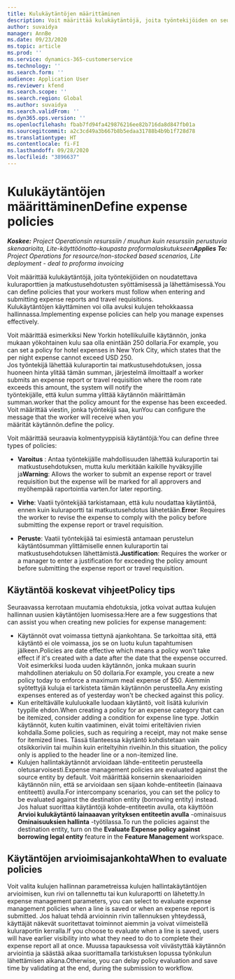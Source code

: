 ```yaml
---
title: Kulukäytäntöjen määrittäminen
description: Voit määrittää kulukäytäntöjä, joita työntekijöiden on seurattava kuluraporttien ja matkustusehdotusten syöttämisessä ja lähettämisessä.
author: suvaidya
manager: AnnBe
ms.date: 09/23/2020
ms.topic: article
ms.prod: ''
ms.service: dynamics-365-customerservice
ms.technology: ''
ms.search.form: ''
audience: Application User
ms.reviewer: kfend
ms.search.scope: ''
ms.search.region: Global
ms.author: suvaidya
ms.search.validFrom: ''
ms.dyn365.ops.version: ''
ms.openlocfilehash: fbab7fd94fa429876216ee82b716da8d847fb01a
ms.sourcegitcommit: a2c3cd49a3b667b8b5edaa31788b4b9b1f728d78
ms.translationtype: HT
ms.contentlocale: fi-FI
ms.lasthandoff: 09/28/2020
ms.locfileid: "3896637"
---
```

# <a name="define-expense-policies"></a><span data-ttu-id="4c60d-103">Kulukäytäntöjen määrittäminen</span><span class="sxs-lookup"><span data-stu-id="4c60d-103">Define expense policies</span></span>

<span data-ttu-id="4c60d-104">_**Koskee:** Project Operationsin resurssiin / muuhun kuin resurssiin perustuvia skenaarioita, Lite-käyttöönotto-kaupasta proformalaskutukseen_</span><span class="sxs-lookup"><span data-stu-id="4c60d-104">_**Applies To:** Project Operations for resource/non-stocked based scenarios, Lite deployment - deal to proforma invoicing_</span></span>

<span data-ttu-id="4c60d-105">Voit määrittää kulukäytäntöjä, joita työntekijöiden on noudatettava kuluraporttien ja matkustusehdotusten syöttämisessä ja lähettämisessä.</span><span class="sxs-lookup"><span data-stu-id="4c60d-105">You can define policies that your workers must follow when entering and submitting expense reports and travel requisitions.</span></span>         
<span data-ttu-id="4c60d-106">Kulukäytäntöjen käyttäminen voi olla avuksi kulujen tehokkaassa hallinnassa.</span><span class="sxs-lookup"><span data-stu-id="4c60d-106">Implementing expense policies can help you manage expenses effectively.</span></span>         

<span data-ttu-id="4c60d-107">Voit määrittää esimerkiksi New Yorkin hotellikuluille käytännön, jonka mukaan yökohtainen kulu saa olla enintään 250 dollaria.</span><span class="sxs-lookup"><span data-stu-id="4c60d-107">For example, you can set a policy for hotel expenses in New York City, which states that the per night expense cannot exceed USD 250.</span></span>       
<span data-ttu-id="4c60d-108">Jos työntekijä lähettää kuluraportin tai matkustusehdotuksen, jossa huoneen hinta ylitää tämän summan, järjestelmä ilmoittaa</span><span class="sxs-lookup"><span data-stu-id="4c60d-108">If a worker submits an expense report or travel requisition where the room rate exceeds this amount, the system will notify the</span></span>         
<span data-ttu-id="4c60d-109">työntekijälle, että kulun summa ylittää käytännön määrittämän summan.</span><span class="sxs-lookup"><span data-stu-id="4c60d-109">worker that the policy amount for the expense has been exceeded.</span></span> <span data-ttu-id="4c60d-110">Voit määrittää viestin, jonka työntekijä saa, kun</span><span class="sxs-lookup"><span data-stu-id="4c60d-110">You can configure the message that the worker will receive when you</span></span>        
<span data-ttu-id="4c60d-111">määrität käytännön.</span><span class="sxs-lookup"><span data-stu-id="4c60d-111">define the policy.</span></span>      
        
<span data-ttu-id="4c60d-112">Voit määrittää seuraavia kolmentyyppisiä käytäntöjä:</span><span class="sxs-lookup"><span data-stu-id="4c60d-112">You can define three types of policies:</span></span>         
        
- <span data-ttu-id="4c60d-113">**Varoitus** : Antaa työntekijälle mahdollisuuden lähettää kuluraportin tai matkustusehdotuksen, mutta kulu merkitään kaikille hyväksyjille ja</span><span class="sxs-lookup"><span data-stu-id="4c60d-113">**Warning**: Allows the worker to submit an expense report or travel requisition but the expense will be marked for all approvers and</span></span>         
  <span data-ttu-id="4c60d-114">myöhempää raportointia varten.</span><span class="sxs-lookup"><span data-stu-id="4c60d-114">for later reporting.</span></span>        

- <span data-ttu-id="4c60d-115">**Virhe**: Vaatii työntekijää tarkistamaan, että kulu noudattaa käytäntöä, ennen kuin kuluraportti tai matkustusehdotus lähetetään.</span><span class="sxs-lookup"><span data-stu-id="4c60d-115">**Error**: Requires the worker to revise the expense to comply with the policy before submitting the expense report or travel requisition.</span></span>        
 
 - <span data-ttu-id="4c60d-116">**Peruste**: Vaatii työntekijää tai esimiestä antamaan perustelun käytäntösumman ylittämiselle ennen kuluraportin tai matkustusehdotuksen lähettämistä.</span><span class="sxs-lookup"><span data-stu-id="4c60d-116">**Justification**: Requires the worker or a manager to enter a justification for exceeding the policy amount before submitting the expense report or travel requisition.</span></span>        

## <a name="policy-tips"></a><span data-ttu-id="4c60d-117">Käytäntöä koskevat vihjeet</span><span class="sxs-lookup"><span data-stu-id="4c60d-117">Policy tips</span></span>
<span data-ttu-id="4c60d-118">Seuraavassa kerrotaan muutamia ehdotuksia, jotka voivat auttaa kulujen hallinnan uusien käytäntöjen luomisessa:</span><span class="sxs-lookup"><span data-stu-id="4c60d-118">Here are a few suggestions that can assist you when creating new policies for expense management:</span></span> 

- <span data-ttu-id="4c60d-119">Käytännöt ovat voimassa tiettynä ajankohtana. Se tarkoittaa sitä, että käytäntö ei ole voimassa, jos se on luotu kulun tapahtumisen jälkeen.</span><span class="sxs-lookup"><span data-stu-id="4c60d-119">Policies are date effective which means a policy won't take effect if it's created with a date after the date that the expense occurred.</span></span> <span data-ttu-id="4c60d-120">Voit esimerkiksi luoda uuden käytännön, jonka mukaan suurin mahdollinen ateriakulu on 50 dollaria.</span><span class="sxs-lookup"><span data-stu-id="4c60d-120">For example, you create a new policy today to enforce a maximum meal expense of $50.</span></span> <span data-ttu-id="4c60d-121">Aiemmin syötettyjä kuluja ei tarkisteta tämän käytännön perusteella.</span><span class="sxs-lookup"><span data-stu-id="4c60d-121">Any existing expenses entered as of yesterday won't be checked against this policy.</span></span>
- <span data-ttu-id="4c60d-122">Kun eriteltävälle kululuokalle luodaan käytäntö, voit lisätä kulurivin tyypille ehdon.</span><span class="sxs-lookup"><span data-stu-id="4c60d-122">When creating a policy for an expense category that can be itemized, consider adding a condition for expense line type.</span></span> <span data-ttu-id="4c60d-123">Jotkin käytännöt, kuten kuitin vaatiminen, eivät toimi eriteltävien rivien kohdalla.</span><span class="sxs-lookup"><span data-stu-id="4c60d-123">Some policies, such as requiring a receipt, may not make sense for itemized lines.</span></span> <span data-ttu-id="4c60d-124">Tässä tilanteessa käytäntö kohdistetaan vain otsikkoriviin tai muihin kuin eriteltyihin riveihin.</span><span class="sxs-lookup"><span data-stu-id="4c60d-124">In this situation, the policy only is applied to the header line or a non-itemized line.</span></span> 
- <span data-ttu-id="4c60d-125">Kulujen hallintakäytännöt arvioidaan lähde-entiteetin perusteella oletusarvoisesti.</span><span class="sxs-lookup"><span data-stu-id="4c60d-125">Expense management policies are evaluated against the source entity by default.</span></span> <span data-ttu-id="4c60d-126">Voit määrittää konsernin skenaarioiden käytännön niin, että se arvioidaan sen sijaan kohde-entiteetin (lainaava entiteetti) avulla.</span><span class="sxs-lookup"><span data-stu-id="4c60d-126">For intercompany scenarios, you can set the policy to be evaluated against the destination entity (borrowing entity) instead.</span></span> <span data-ttu-id="4c60d-127">Jos haluat suorittaa käytäntöjä kohde-entiteetin avulla, ota käyttöön **Arvioi kulukäytäntö lainaaavan yrityksen entiteetin avulla** -ominaisuus **Ominaisuuksien hallinta** -työtilassa.</span><span class="sxs-lookup"><span data-stu-id="4c60d-127">To run the policies against the destination entity, turn on the **Evaluate Expense policy against borrowing legal entity** feature in the **Feature Management** workspace.</span></span>

## <a name="when-to-evaluate-policies"></a><span data-ttu-id="4c60d-128">Käytäntöjen arvioimisajankohta</span><span class="sxs-lookup"><span data-stu-id="4c60d-128">When to evaluate policies</span></span>

<span data-ttu-id="4c60d-129">Voit valita kulujen hallinnan parametreissa kulujen hallintakäytäntöjen arvioimisen, kun rivi on tallennettu tai kun kuluraportti on lähetetty.</span><span class="sxs-lookup"><span data-stu-id="4c60d-129">In expense management parameters, you can select to evaluate expense management policies when a line is saved or when an expense report is submitted.</span></span> <span data-ttu-id="4c60d-130">Jos haluat tehdä arvioinnin rivin tallennuksen yhteydessä, käyttäjät näkevät suoritettavat toiminnot aiemmin ja voivat viimeistellä kuluraportin kerralla.</span><span class="sxs-lookup"><span data-stu-id="4c60d-130">If you choose to evaluate when a line is saved, users will have earlier visibility into what they need to do to complete their expense report all at once.</span></span> <span data-ttu-id="4c60d-131">Muussa tapauksessa voit viivästyttää käytännön arviointia ja säästää aikaa suorittamalla tarkistuksen lopussa työnkulun lähettämisen aikana.</span><span class="sxs-lookup"><span data-stu-id="4c60d-131">Otherwise, you can delay policy evaluation and save time by validating at the end, during the submission to workflow.</span></span>
